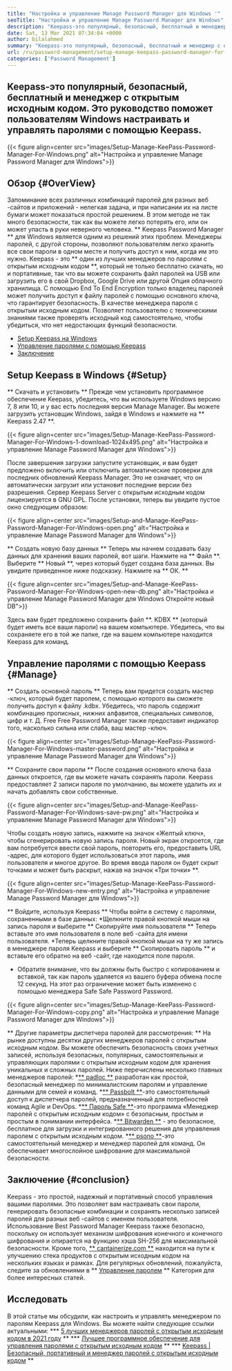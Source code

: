 ```yaml
---
title: "Настройка и управление Manage Password Manager для Windows '" 
seoTitle: "Настройка и управление Manage Password Manager для Windows" 
description: "Keepass-это популярный, безопасный, бесплатный и менеджер с открытым исходным кодом. Это руководство поможет пользователям Windows настраивать и управлять паролями с помощью Keepass." 
date: Sat, 13 Mar 2021 07:34:04 +0000
author: bilalahmed
summary: "Keepass-это популярный, безопасный, бесплатный и менеджер с открытым исходным кодом. Это руководство поможет пользователям Windows настраивать и управлять паролями с помощью Keepass." 
url: /ru/password-management/setup-manage-keepass-password-manager-for-windows/
categories: ['Password Management']
---
```


## Keepass-это популярный, безопасный, бесплатный и менеджер с открытым исходным кодом. Это руководство поможет пользователям Windows настраивать и управлять паролями с помощью Keepass.

{{< figure align=center src="images/Setup-Manage-KeePass-Password-Manager-For-Windows.png" alt="Настройка и управление Manage Password Manager для Windows">}}


## Обзор {#OverView}
Запоминание всех различных комбинаций паролей для разных веб -сайтов и приложений - нелегкая задача, и при написании их на листе бумаги может показаться простой решением. В этом методе не так много безопасности, так как вы можете легко потерять его, или он может упасть в руки неверного человека. ** Keepass Password Manager ** для Windows является одним из решений этих проблем.
Менеджеры паролей, с другой стороны, позволяют пользователям легко хранить все свои пароли в одном месте и получить доступ к ним, когда им это нужно. Keepass - это ** один из лучших менеджеров по паролям с открытым исходным кодом **, который не только бесплатно скачать, но и портативные, так что вы можете сохранить файл паролей на USB или загрузить его в свой Dropbox, Google Drive или другой Опция облачного хранилища. С помощью End To End Encryption только владелец паролей может получить доступ к файлу паролей с помощью основного ключа, что гарантирует безопасность. В качестве менеджера пароля с открытым исходным кодом. Позволяет пользователю с техническими знаниями также проверять исходный код самостоятельно, чтобы убедиться, что нет недостающих функций безопасности.
  * [Setup Keepass на Windows][1]
  * [Управление паролями с помощью Keepass][2]
  * [Заключение][3]

## Setup Keepass в Windows {#Setup}
** Скачать и установить **
Прежде чем установить программное обеспечение Keepass, убедитесь, что вы используете Windows версию 7, 8 или 10, и у вас есть последняя версия Manage Manager. Вы можете загрузить установщик Windows, зайдя в Windows и нажмите на ** Keepass 2.47 **.

{{< figure align=center src="images/Setup-Manage-KeePass-Password-Manager-For-Windows-1-download-1024x495.png" alt="Настройка и управление Manage Password Manager для Windows">}}

После завершения загрузки запустите установщик, и вам будет предложено включить или отключить автоматические проверки для последних обновлений Keepass Manager. Это не означает, что он автоматически загрузит или установит последние версии без разрешения. Сервер Keepass Server с открытым исходным кодом лицензируется в GNU GPL. После установки, теперь вы увидите пустое окно следующим образом:

{{< figure align=center src="images/Setup-and-Manage-KeePass-Password-Manager-For-Windows-open.png" alt="Настройка и управление Manage Password Manager для Windows">}}

** Создать новую базу данных **
Теперь мы начнем создавать базу данных для хранения ваших паролей, вот шаги. Нажмите на ** Файл **. Выберите ** Новый **, через который будет создана база данных. Вы увидите приведенное ниже подсказку. Нажмите на ** ОК. **

{{< figure align=center src="images/Setup-and-Manage-KeePass-Password-Manager-For-Windows-open-new-db.png" alt="Настройка и управление Manage Password Manager для Windows Откройте новый DB">}}

Здесь вам будет предложено сохранить файл **. KDBX ** (который будет иметь все ваши пароли) на вашем компьютере. Убедитесь, что вы сохраняете его в той же папке, где на вашем компьютере находится Keepass для команд.

## Управление паролями с помощью Keepass {#Manage}
** Создать основной пароль **
Теперь вам придется создать мастер -ключ, который будет паролем, с помощью которого вы сможете получить доступ к файлу .kdbx. Убедитесь, что пароль содержит комбинацию прописных, нижних алфавитов, специальных символов, цифр и т. Д. Free Free Password Manager также предоставит индикатор того, насколько сильна или слаба, ваш мастер -ключ.

{{< figure align=center src="images/Setup-Manage-KeePass-Password-Manager-For-Windows-master-password.png" alt="Настройка и управление Manage Password Manager для Windows">}}

** Сохраните свои пароли **
После создания основного ключа база данных откроется, где вы можете начать сохранять пароли. Keepass предоставляет 2 записи пароля по умолчанию, вы можете удалить их и начать добавлять свои собственные.

{{< figure align=center src="images/Setup-and-Manage-KeePass-Password-Manager-For-Windows-save-pw.png" alt="Настройка и управление Manage Password Manager для Windows">}}

Чтобы создать новую запись, нажмите на значок «Желтый ключ», чтобы сгенерировать новую запись пароля. Новый экран откроется, где вам потребуется ввести свой пароль, повторить его, предоставить URL -адрес, для которого будет использоваться этот пароль, имя пользователя и многое другое. Во время ввода пароля он будет скрыт точками и может быть раскрыт, нажав на значок «Три точки» **.

{{< figure align=center src="images/Setup-Manage-KeePass-Password-Manager-For-Windows-new-entry.png" alt="Настройка и управление Manage Password Manager для Windows">}}

** Войдите, используя Keepass **
Чтобы войти в систему с паролями, сохраненными в базе данных:
  *Щелкните правой кнопкой мыши на запись пароля и выберите ** Скопируйте имя пользователя ** Теперь вставьте это имя пользователя в поле веб -сайта для имени пользователя.
  *Теперь щелкните правой кнопкой мыши на ту же запись в менеджере пароля Keepass и выберите ** Скопировать пароль ** и вставьте его обратно на веб -сайт, где находится поле пароля.
  * Обратите внимание, что вы должны быть быстро с копированием и вставкой, так как пароль удаляется из вашего буфера обмена после 12 секунд. На этот раз ограничение может быть изменено с помощью менеджера Safe Safe Password Password.

{{< figure align=center src="images/Setup-Manage-KeePass-Password-Manager-For-Windows-copy.png" alt="Настройка и управление Manage Password Manager для Windows">}}

** Другие параметры диспетчера паролей для рассмотрения: **
На рынке доступны десятки других менеджеров паролей с открытым исходным кодом. Вы можете обеспечить безопасность своих учетных записей, используя безопасных, популярных, самостоятельных и управляющих паролями с открытым исходным кодом для хранения уникальных и сложных паролей. Ниже перечислены несколько главных менеджеров паролей:
  *[** padloc **][4] разработан как простой, безопасный менеджер по минималистским паролям и управление данными для семей и команд.
  *[** Passbolt **][5]-это самостоятельный доступ к диспетчера паролей, предназначенный для потребностей команд Agile и DevOps.
  *[** Пароль Safe **][6]-это программа «Менеджер паролей с открытым исходным кодом» с безопасным, простым и простым в понимании интерфейса.
  *[** Bitwarden **][7] - это безопасное, бесплатное для загрузки и интегрированного решения для управления паролем с открытым исходным кодом.
  *[** psono **][8]-это самостоятельный менеджер и менеджер паролей для команд. Он обеспечивает многослойное шифрование для максимальной безопасности.

## Заключение {#conclusion}
Keepass - это простой, надежный и портативный способ управления вашими паролями. Это позволяет вам настраивать свои пароли, генерировать безопасные комбинации и сохранять несколько записей паролей для разных веб -сайтов с именем пользователя. Использование Best Password Manager Keepass также безопасно, поскольку он использует механизм шифрования конечного и конечного шифрования и опирается на функцию хэша SH-256 для максимальной безопасности.
Кроме того, [** cantainerize.com **][9] находится на пути к улучшению стека продуктов с открытым исходным кодом на нескольких языках и рамках. Для регулярных обновлений, пожалуйста, следите за обновлениями в ** [Управление паролем][10] ** Категория для более интересных статей.

## Исследовать
В этой статье мы обсудили, как настроить и управлять менеджером по паролям Keepass для Windows. Вы можете найти следующие ссылки актуальными:
  *** [5 лучших менеджеров паролей с открытым исходным кодом в 2021 году][11] **
  *** [Лучшее программное обеспечение для управления паролями с открытым исходным кодом][12] **
  *** [Keepass | Безопасный, портативный и менеджер паролей с открытым исходным кодом][13] **

  
[1]: https://blog.containerize.com/wp-admin/post.php?post=3863&action=edit#setup
[2]: https://blog.containerize.com/wp-admin/post.php?post=3863&action=edit#manage
[3]: https://blog.containerize.com/wp-admin/post.php?post=3863&action=edit#conclusion
[4]: https://padloc.app/
[5]: https://products.containerize.com/password-management/passbolt/
[6]: https://products.containerize.com/password-management/password-safe/
[7]: https://products.containerize.com/password-management/bitwarden/
[8]: https://products.containerize.com/password-management/psono/
[9]: https://www.containerize.com/
[10]: https://blog.containerize.com/category/password-management/
[11]: https://blog.containerize.com/password-management/top-5-open-source-password-managers-in-2021/
[12]: https://products.containerize.com/password-management/
[13]: https://products.containerize.com/password-management/keepass
